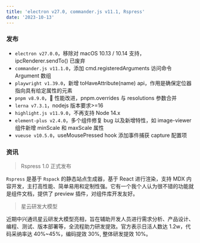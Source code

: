 ```yaml
---
title: 'electron v27.0, commander.js v11.1, Rspress'
date: '2023-10-13'
---
```


### 发布

- `electron v27.0.0`，移除对 macOS 10.13 / 10.14 支持，ipcRenderer.sendTo() 已废弃
- `commander.js v11.1.0`，添加 cmd.registeredArguments 访问命令 Argument 数组
- `playwright v1.39.0`，新增 toHaveAttribute(name) api，作用是确保定位器指向具有给定属性的元素
- `pnpm v8.9.0`，🚀 性能改进，pnpm.overrides 与 resolutions 参数合并
- `lerna v7.3.1`，nodejs 版本要求>=16
- `highlight.js v11.9.0`，不再支持 Node 14.x
- `element-plus v2.4.0`，多个组件修复 bug 以及新增特性，如 image-viewer 组件新增 minScale 和 maxScale 属性
- `vueuse v10.5.0`，useMousePressed hook 添加事件捕获 capture 配置项

### 资讯

> Rspress 1.0 正式发布

`Rspress` 是基于 `Rspack` 的静态站点生成器，基于 React 进行渲染，支持 MDX 内容开发，主打高性能、简单易用和定制性强。它有一个我个人认为很不错的功能就是组件文档，提供了 preview 插件，对组件库开发友好。

> 星云研发大模型

近期中兴通讯星云研发大模型亮相，旨在辅助开发人员进行需求分析、产品设计、编程、测试、版本部署等，全流程助力研发提效。官方表示日活人数达 1.2w，代码采纳率达 40%~45%，编码提效 30%, 整体研发提效 10%。
